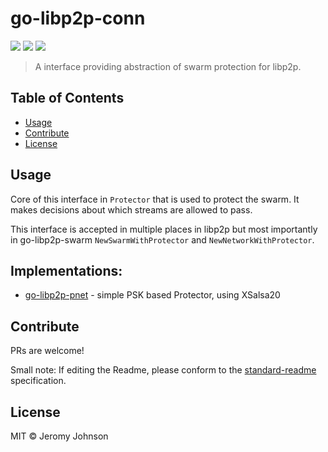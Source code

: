 go-libp2p-conn
==================

[![](https://img.shields.io/badge/made%20by-Protocol%20Labs-blue.svg?style=flat-square)](http://ipn.io)
[![](https://img.shields.io/badge/project-IPFS-blue.svg?style=flat-square)](http://libp2p.io/)
[![](https://img.shields.io/badge/freenode-%23ipfs-blue.svg?style=flat-square)](http://webchat.freenode.net/?channels=%23ipfs)

> A interface providing abstraction of swarm protection for libp2p.


## Table of Contents

- [Usage](#usage)
- [Contribute](#contribute)
- [License](#license)

## Usage

Core of this interface in `Protector` that is used to protect the swarm.
It makes decisions about which streams are allowed to pass.

This interface is accepted in multiple places in libp2p but most importantly in
go-libp2p-swarm `NewSwarmWithProtector` and `NewNetworkWithProtector`.

## Implementations:

 - [go-libp2p-pnet](//gitub.com/libp2p/go-libp2p-pnet) - simple PSK based Protector, using XSalsa20

## Contribute

PRs are welcome!

Small note: If editing the Readme, please conform to the [standard-readme](https://github.com/RichardLitt/standard-readme) specification.

## License

MIT © Jeromy Johnson
